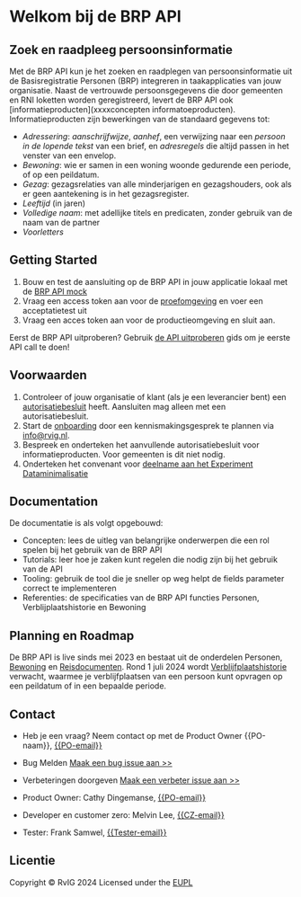 # Welkom bij de BRP API
## Zoek en raadpleeg persoonsinformatie

Met de BRP API kun je het zoeken en raadplegen van persoonsinformatie uit de Basisregistratie Personen (BRP) integreren in taakapplicaties van jouw organisatie. Naast de vertrouwde persoonsgegevens die door gemeenten en RNI loketten worden geregistreerd, levert de BRP API ook [informatieproducten](xxxxconcepten informatoeproducten). Informatieproducten zijn bewerkingen van de standaard gegevens tot:
- *Adressering*: *aanschrijfwijze*, *aanhef*, een verwijzing naar een *persoon in de lopende tekst* van een brief, en *adresregels* die altijd passen in het venster van een envelop.
- *Bewoning*: wie er samen in een woning woonde gedurende een periode, of op een peildatum.
- *Gezag*: gezagsrelaties van alle minderjarigen en gezagshouders, ook als er geen aantekening is in het gezagsregister.  
- *Leeftijd* (in jaren)
- *Volledige naam*: met adellijke titels en predicaten, zonder gebruik van de naam van de partner
- *Voorletters*
  
## Getting Started
1. Bouw en test de aansluiting op de BRP API in jouw applicatie lokaal met de [BRP API mock](xxxxx)
2. Vraag een access token aan voor de [proefomgeving](xxxxx) en voer een acceptatietest uit
3. Vraag een acces token aan voor de productieomgeving en sluit aan.

Eerst de BRP API uitproberen? Gebruik [de API uitproberen](/how-tos/uitproberen) gids om je eerste API call te doen!

## Voorwaarden
1. Controleer of jouw organisatie of klant (als je een leverancier bent) een [autorisatiebesluit](https://publicaties.rvig.nl/Besluiten_en_modelautorisaties/Besluiten/BRP_besluiten) heeft. Aansluiten mag alleen met een autorisatiebesluit.
2. Start de [onboarding](how-tos/onboarden) door een kennismakingsgesprek te plannen via info@rvig.nl.
3. Bespreek en onderteken het aanvullende autorisatiebesluit voor informatieproducten. Voor gemeenten is dit niet nodig.
4. Onderteken het convenant voor [deelname aan het Experiment Dataminimalisatie](xxxxx)

## Documentation
De documentatie is als volgt opgebouwd:

- Concepten: lees de uitleg van belangrijke onderwerpen die een rol spelen bij het gebruik van de BRP API
- Tutorials: leer hoe je zaken kunt regelen die nodig zijn bij het gebruik van de API 
- Tooling: gebruik de tool die je sneller op weg helpt de fields parameter correct te implementeren
- Referenties: de specificaties van de BRP API functies Personen, Verblijplaatshistorie en Bewoning

## Planning en Roadmap
De BRP API is live sinds mei 2023 en bestaat uit de onderdelen Personen, [Bewoning]({{pagesBaseUrl}}/Haal-Centraal-BRP-bewoning) en [Reisdocumenten]({{pagesBaseUrl}}/Haal-Centraal-Reisdocumenten-bevragen). Rond 1 juli 2024 wordt [Verblijfplaatshistorie]({{pagesBaseUrl}}/Haal-Centraal-BRP-historie-bevragen) verwacht, waarmee je verblijfplaatsen van een persoon kunt opvragen op een peildatum of in een bepaalde periode. 

## Contact
* Heb je een vraag? Neem contact op met de Product Owner {{PO-naam}}, [{{PO-email}}](mailto:{{PO-email}}) 
* Bug Melden
  [Maak een bug issue aan >>](https://github.com/BRP-API/Haal-Centraal-BRP-bevragen/issues/new?assignees=&labels=bug&template=bug_report.md&title=)
* Verbeteringen doorgeven
  [Maak een verbeter issue aan >>](https://github.com/BRP-API/Haal-Centraal-BRP-bevragen/issues/new?assignees=&labels=enhancement&template=enhancement.md&title=)

* Product Owner: Cathy Dingemanse, [{{PO-email}}](mailto:{{PO-email}})
* Developer en customer zero: Melvin Lee, [{{CZ-email}}](mailto:{{CZ-email}})
* Tester: Frank Samwel, [{{Tester-email}}](mailto:{{Tester-email}})

## Licentie
Copyright &copy; RvIG 2024
Licensed under the [EUPL]({{mainBranchUrl}}/LICENCE.md)

